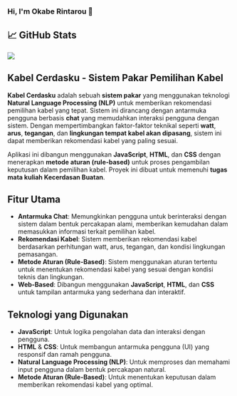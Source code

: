 ### Hi, I'm Okabe Rintarou 👋

## 📈 GitHub Stats
<a href="https://github.com/OkabeRintarou26">
  <img align="center" src="https://github-readme-stats.vercel.app/api/top-langs/?username=OkabeRintarou26&layout=compact&hide_border=true" />
</a>

## Kabel Cerdasku - Sistem Pakar Pemilihan Kabel

**Kabel Cerdasku** adalah sebuah **sistem pakar** yang menggunakan teknologi **Natural Language Processing (NLP)** untuk memberikan rekomendasi pemilihan kabel yang tepat. Sistem ini dirancang dengan antarmuka pengguna berbasis **chat** yang memudahkan interaksi pengguna dengan sistem. Dengan mempertimbangkan faktor-faktor teknikal seperti **watt**, **arus**, **tegangan**, dan **lingkungan tempat kabel akan dipasang**, sistem ini dapat memberikan rekomendasi kabel yang paling sesuai.

Aplikasi ini dibangun menggunakan **JavaScript**, **HTML**, dan **CSS** dengan menerapkan **metode aturan (rule-based)** untuk proses pengambilan keputusan dalam pemilihan kabel. Proyek ini dibuat untuk memenuhi **tugas mata kuliah Kecerdasan Buatan**.

## Fitur Utama
- **Antarmuka Chat**: Memungkinkan pengguna untuk berinteraksi dengan sistem dalam bentuk percakapan alami, memberikan kemudahan dalam memasukkan informasi terkait pemilihan kabel.
- **Rekomendasi Kabel**: Sistem memberikan rekomendasi kabel berdasarkan perhitungan watt, arus, tegangan, dan kondisi lingkungan pemasangan.
- **Metode Aturan (Rule-Based)**: Sistem menggunakan aturan tertentu untuk menentukan rekomendasi kabel yang sesuai dengan kondisi teknis dan lingkungan.
- **Web-Based**: Dibangun menggunakan **JavaScript**, **HTML**, dan **CSS** untuk tampilan antarmuka yang sederhana dan interaktif.

## Teknologi yang Digunakan
- **JavaScript**: Untuk logika pengolahan data dan interaksi dengan pengguna.
- **HTML** & **CSS**: Untuk membangun antarmuka pengguna (UI) yang responsif dan ramah pengguna.
- **Natural Language Processing (NLP)**: Untuk memproses dan memahami input pengguna dalam bentuk percakapan natural.
- **Metode Aturan (Rule-Based)**: Untuk menentukan keputusan dalam memberikan rekomendasi kabel yang optimal.
